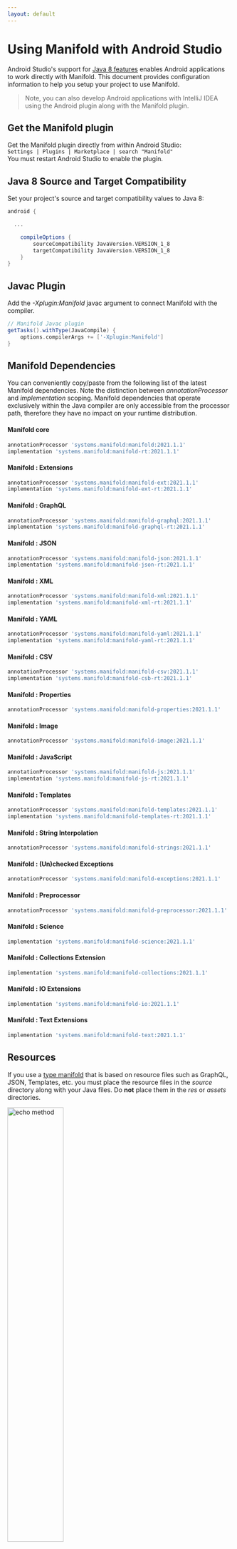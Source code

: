 ```yaml
---
layout: default
---
```


# Using Manifold with Android Studio

Android Studio's support for [Java 8 features](https://developer.android.com/studio/write/java8-support.html) enables
Android applications to work directly with Manifold. This document provides configuration information to help you setup
your project to use Manifold.

>Note, you can also develop Android applications with IntelliJ IDEA using the Android plugin along with the Manifold
>plugin. 

## Get the Manifold plugin
Get the Manifold plugin directly from within Android Studio:
<br>
`Settings | Plugins | Marketplace | search "Manifold"`
<br>
You must restart Android Studio to enable the plugin. 
 
## Java 8 Source and Target Compatibility 
Set your project's source and target compatibility values to Java 8:

```groovy
android {

  ...

    compileOptions {
        sourceCompatibility JavaVersion.VERSION_1_8
        targetCompatibility JavaVersion.VERSION_1_8
    }
}
```

## Javac Plugin
Add the *-Xplugin:Manifold* javac argument to connect Manifold with the compiler.

```groovy
// Manifold Javac plugin
getTasks().withType(JavaCompile) {
    options.compilerArgs += ['-Xplugin:Manifold']
}
```    

## Manifold Dependencies
You can conveniently copy/paste from the following list of the latest Manifold dependencies. Note the distinction
between *annotationProcessor* and *implementation* scoping. Manifold dependencies that operate exclusively within the
Java compiler are only accessible from the processor path, therefore they have no impact on your runtime distribution.

#### Manifold core
```groovy
annotationProcessor 'systems.manifold:manifold:2021.1.1'
implementation 'systems.manifold:manifold-rt:2021.1.1'
```
#### Manifold : Extensions
```groovy
annotationProcessor 'systems.manifold:manifold-ext:2021.1.1'
implementation 'systems.manifold:manifold-ext-rt:2021.1.1'
```
#### Manifold : GraphQL
```groovy
annotationProcessor 'systems.manifold:manifold-graphql:2021.1.1'
implementation 'systems.manifold:manifold-graphql-rt:2021.1.1'
```
#### Manifold : JSON
```groovy
annotationProcessor 'systems.manifold:manifold-json:2021.1.1'
implementation 'systems.manifold:manifold-json-rt:2021.1.1'
```
#### Manifold : XML
```groovy
annotationProcessor 'systems.manifold:manifold-xml:2021.1.1'
implementation 'systems.manifold:manifold-xml-rt:2021.1.1'
```
#### Manifold : YAML
```groovy
annotationProcessor 'systems.manifold:manifold-yaml:2021.1.1'
implementation 'systems.manifold:manifold-yaml-rt:2021.1.1'
```
#### Manifold : CSV
```groovy
annotationProcessor 'systems.manifold:manifold-csv:2021.1.1'
implementation 'systems.manifold:manifold-csb-rt:2021.1.1'
```
#### Manifold : Properties
```groovy
annotationProcessor 'systems.manifold:manifold-properties:2021.1.1'
```
#### Manifold : Image
```groovy
annotationProcessor 'systems.manifold:manifold-image:2021.1.1'
```
#### Manifold : JavaScript
```groovy
annotationProcessor 'systems.manifold:manifold-js:2021.1.1'
implementation 'systems.manifold:manifold-js-rt:2021.1.1'
```
#### Manifold : Templates
```groovy
annotationProcessor 'systems.manifold:manifold-templates:2021.1.1'
implementation 'systems.manifold:manifold-templates-rt:2021.1.1'
```
#### Manifold : String Interpolation
```groovy
annotationProcessor 'systems.manifold:manifold-strings:2021.1.1'
```
#### Manifold : (Un)checked Exceptions
```groovy
annotationProcessor 'systems.manifold:manifold-exceptions:2021.1.1'
```
#### Manifold : Preprocessor
```groovy
annotationProcessor 'systems.manifold:manifold-preprocessor:2021.1.1'
```
#### Manifold : Science
```groovy
implementation 'systems.manifold:manifold-science:2021.1.1'
```
#### Manifold : Collections Extension
```groovy
implementation 'systems.manifold:manifold-collections:2021.1.1'
```
#### Manifold : IO Extensions
```groovy
implementation 'systems.manifold:manifold-io:2021.1.1'
```
#### Manifold : Text Extensions
```groovy
implementation 'systems.manifold:manifold-text:2021.1.1'
```

## Resources

If you use a [type manifold](https://github.com/manifold-systems/manifold/tree/master/manifold-core-parent/manifold#the-big-picture)
that is based on resource files such as GraphQL, JSON, Templates, etc. you must place the resource files in the 
*source* directory along with your Java files.  Do **not** place them in the *res* or *assets* directories.
 
<p><img src="http://manifold.systems/images/android_resources.png" alt="echo method" width="50%" height="50%"/></p> 

